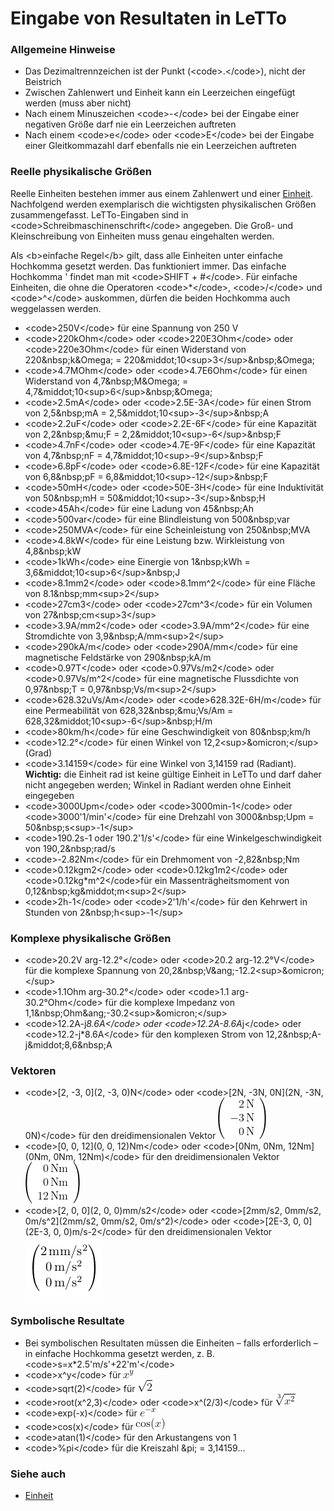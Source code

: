 # Eingabe von Resultaten in LeTTo
###  Allgemeine Hinweise 

* Das Dezimaltrennzeichen ist der Punkt (&lt;code&gt;.&lt;/code&gt;), nicht der Beistrich 
* Zwischen Zahlenwert und Einheit kann ein Leerzeichen eingefügt werden (muss aber nicht)
* Nach einem Minuszeichen &lt;code&gt;-&lt;/code&gt; bei der Eingabe einer negativen Größe darf nie ein Leerzeichen auftreten
* Nach einem &lt;code&gt;e&lt;/code&gt; oder &lt;code&gt;E&lt;/code&gt; bei der Eingabe einer Gleitkommazahl darf ebenfalls nie ein Leerzeichen auftreten

###  Reelle physikalische Größen 

Reelle Einheiten bestehen immer aus einem Zahlenwert und einer [Einheit](../Einheit/index.md). Nachfolgend werden exemplarisch die wichtigsten physikalischen Größen zusammengefasst. LeTTo-Eingaben sind in &lt;code&gt;Schreibmaschinenschrift&lt;/code&gt; angegeben. Die Groß- und Kleinschreibung von Einheiten muss genau eingehalten werden. 

Als &lt;b&gt;einfache Regel&lt;/b&gt; gilt, dass alle Einheiten unter einfache Hochkomma gesetzt werden. Das funktioniert immer. Das einfache Hochkomma ' findet man mit &lt;code&gt;SHIFT + #&lt;/code&gt;. Für einfache Einheiten, die ohne die Operatoren &lt;code&gt;*&lt;/code&gt;, &lt;code&gt;/&lt;/code&gt; und &lt;code&gt;^&lt;/code&gt; auskommen, dürfen die beiden Hochkomma auch weggelassen werden.


* &lt;code&gt;250V&lt;/code&gt; für eine Spannung von 250 V
* &lt;code&gt;220kOhm&lt;/code&gt; oder &lt;code&gt;220E3Ohm&lt;/code&gt; oder &lt;code&gt;220e3Ohm&lt;/code&gt; für einen Widerstand von 220&amp;nbsp;k&amp;Omega; = 220&amp;middot;10&lt;sup&gt;3&lt;/sup&gt;&amp;nbsp;&amp;Omega;
* &lt;code&gt;4.7MOhm&lt;/code&gt; oder &lt;code&gt;4.7E6Ohm&lt;/code&gt; für einen Widerstand von 4,7&amp;nbsp;M&amp;Omega; = 4,7&amp;middot;10&lt;sup&gt;6&lt;/sup&gt;&amp;nbsp;&amp;Omega;
* &lt;code&gt;2.5mA&lt;/code&gt; oder &lt;code&gt;2.5E-3A&lt;/code&gt; für einen Strom von 2,5&amp;nbsp;mA = 2,5&amp;middot;10&lt;sup&gt;-3&lt;/sup&gt;&amp;nbsp;A
* &lt;code&gt;2.2uF&lt;/code&gt; oder &lt;code&gt;2.2E-6F&lt;/code&gt; für eine Kapazität von 2,2&amp;nbsp;&amp;mu;F = 2,2&amp;middot;10&lt;sup&gt;-6&lt;/sup&gt;&amp;nbsp;F
* &lt;code&gt;4.7nF&lt;/code&gt; oder &lt;code&gt;4.7E-9F&lt;/code&gt; für eine Kapazität von 4,7&amp;nbsp;nF = 4,7&amp;middot;10&lt;sup&gt;-9&lt;/sup&gt;&amp;nbsp;F
* &lt;code&gt;6.8pF&lt;/code&gt; oder &lt;code&gt;6.8E-12F&lt;/code&gt; für eine Kapazität von 6,8&amp;nbsp;pF = 6,8&amp;middot;10&lt;sup&gt;-12&lt;/sup&gt;&amp;nbsp;F
* &lt;code&gt;50mH&lt;/code&gt; oder &lt;code&gt;50E-3H&lt;/code&gt; für eine Induktivität von 50&amp;nbsp;mH = 50&amp;middot;10&lt;sup&gt;-3&lt;/sup&gt;&amp;nbsp;H
* &lt;code&gt;45Ah&lt;/code&gt; für eine Ladung von 45&amp;nbsp;Ah
* &lt;code&gt;500var&lt;/code&gt; für eine Blindleistung von 500&amp;nbsp;var
* &lt;code&gt;250MVA&lt;/code&gt; für eine Scheinleistung von 250&amp;nbsp;MVA
* &lt;code&gt;4.8kW&lt;/code&gt; für eine Leistung bzw. Wirkleistung von 4,8&amp;nbsp;kW
* &lt;code&gt;1kWh&lt;/code&gt; eine Einergie von 1&amp;nbsp;kWh = 3,6&amp;middot;10&lt;sup&gt;6&lt;/sup&gt;&amp;nbsp;J
* &lt;code&gt;8.1mm2&lt;/code&gt; oder &lt;code&gt;8.1mm^2&lt;/code&gt; für eine Fläche von 8.1&amp;nbsp;mm&lt;sup&gt;2&lt;/sup&gt;
* &lt;code&gt;27cm3&lt;/code&gt; oder &lt;code&gt;27cm^3&lt;/code&gt; für ein Volumen von 27&amp;nbsp;cm&lt;sup&gt;3&lt;/sup&gt;
* &lt;code&gt;3.9A/mm2&lt;/code&gt; oder &lt;code&gt;3.9A/mm^2&lt;/code&gt; für eine Stromdichte von 3,9&amp;nbsp;A/mm&lt;sup&gt;2&lt;/sup&gt;
* &lt;code&gt;290kA/m&lt;/code&gt; oder &lt;code&gt;290A/mm&lt;/code&gt; für eine magnetische Feldstärke von 290&amp;nbsp;kA/m
* &lt;code&gt;0.97T&lt;/code&gt; oder &lt;code&gt;0.97Vs/m2&lt;/code&gt; oder &lt;code&gt;0.97Vs/m^2&lt;/code&gt; für eine magnetische Flussdichte von 0,97&amp;nbsp;T = 0,97&amp;nbsp;Vs/m&lt;sup&gt;2&lt;/sup&gt;
* &lt;code&gt;628.32uVs/Am&lt;/code&gt; oder &lt;code&gt;628.32E-6H/m&lt;/code&gt; für eine Permeabilität von 628,32&amp;nbsp;&amp;mu;Vs/Am = 628,32&amp;middot;10&lt;sup&gt;-6&lt;/sup&gt;&amp;nbsp;H/m
* &lt;code&gt;80km/h&lt;/code&gt; für eine Geschwindigkeit von 80&amp;nbsp;km/h
* &lt;code&gt;12.2°&lt;/code&gt; für einen Winkel von 12,2&lt;sup&gt;&amp;omicron;&lt;/sup&gt; (Grad)
* &lt;code&gt;3.14159&lt;/code&gt; für eine Winkel von 3,14159 rad (Radiant). **Wichtig:** die Einheit rad ist keine gültige Einheit in LeTTo und darf daher nicht angegeben werden; Winkel in Radiant werden ohne Einheit eingegeben
* &lt;code&gt;3000Upm&lt;/code&gt; oder &lt;code&gt;3000min-1&lt;/code&gt; oder &lt;code&gt;3000'1/min'&lt;/code&gt; für eine Drehzahl von 3000&amp;nbsp;Upm = 50&amp;nbsp;s&lt;sup&gt;-1&lt;/sup&gt; 
* &lt;code&gt;190.2s-1 oder 190.2'1/s'&lt;/code&gt; für eine Winkelgeschwindigkeit von 190,2&amp;nbsp;rad/s
* &lt;code&gt;-2.82Nm&lt;/code&gt; für ein Drehmoment von -2,82&amp;nbsp;Nm
* &lt;code&gt;0.12kgm2&lt;/code&gt; oder &lt;code&gt;0.12kg1m2&lt;/code&gt; oder &lt;code&gt;0.12kg*m^2&lt;/code&gt;für ein Massenträgheitsmoment von 0,12&amp;nbsp;kg&amp;middot;m&lt;sup&gt;2&lt;/sup&gt;
* &lt;code&gt;2h-1&lt;/code&gt; oder &lt;code&gt;2'1/h'&lt;/code&gt; für den Kehrwert in Stunden von 2&amp;nbsp;h&lt;sup&gt;-1&lt;/sup&gt;

###  Komplexe physikalische Größen 

* &lt;code&gt;20.2V arg-12.2°&lt;/code&gt; oder &lt;code&gt;20.2 arg-12.2°V&lt;/code&gt; für die komplexe Spannung von 20,2&amp;nbsp;V&amp;ang;-12.2&lt;sup&gt;&amp;omicron;&lt;/sup&gt;
* &lt;code&gt;1.1Ohm arg-30.2°&lt;/code&gt; oder &lt;code&gt;1.1 arg-30.2°Ohm&lt;/code&gt; für die komplexe Impedanz von 1,1&amp;nbsp;Ohm&amp;ang;-30.2&lt;sup&gt;&amp;omicron;&lt;/sup&gt;
* &lt;code&gt;12.2A-j*8.6A&lt;/code&gt; oder &lt;code&gt;12.2A-8.6A*j&lt;/code&gt; oder &lt;code&gt;12.2-j*8.6A&lt;/code&gt; für den komplexen Strom von 12,2&amp;nbsp;A-j&amp;middot;8,6&amp;nbsp;A

###  Vektoren 

* &lt;code&gt;[2, -3, 0](2, -3, 0)N&lt;/code&gt; oder &lt;code&gt;[2N, -3N, 0N](2N, -3N, 0N)&lt;/code&gt; für den dreidimensionalen Vektor ![Kraftvektor.png](Kraftvektor.png)
* &lt;code&gt;[0, 0, 12](0, 0, 12)Nm&lt;/code&gt; oder &lt;code&gt;[0Nm, 0Nm, 12Nm](0Nm, 0Nm, 12Nm)&lt;/code&gt; für den dreidimensionalen Vektor ![Drehmomentvektor.png](Drehmomentvektor.png)
* &lt;code&gt;[2, 0, 0](2, 0, 0)mm/s2&lt;/code&gt; oder &lt;code&gt;[2mm/s2, 0mm/s2, 0m/s^2](2mm/s2, 0mm/s2, 0m/s^2)&lt;/code&gt; oder &lt;code&gt;[2E-3, 0, 0](2E-3, 0, 0)m/s-2&lt;/code&gt; für den dreidimensionalen Vektor ![Beschleunigungsvektor.png](Beschleunigungsvektor.png)

###  Symbolische Resultate 

* Bei symbolischen Resultaten müssen die Einheiten – falls erforderlich – in einfache Hochkomma gesetzt werden, z. B. &lt;code&gt;s=x*2.5'm/s'+22'm'&lt;/code&gt;
* &lt;code&gt;x^y&lt;/code&gt; für ![xpowery.png](xpowery.png)
* &lt;code&gt;sqrt(2)&lt;/code&gt; für ![sqrt2.png](sqrt2.png)
* &lt;code&gt;root(x^2,3)&lt;/code&gt; oder &lt;code&gt;x^(2/3)&lt;/code&gt; für ![root3x2.png](root3x2.png)
* &lt;code&gt;exp(-x)&lt;/code&gt; für ![exp-x.png](exp-x.png)
* &lt;code&gt;cos(x)&lt;/code&gt; für ![cosx.png](cosx.png)
* &lt;code&gt;atan(1)&lt;/code&gt; für den Arkustangens von 1
* &lt;code&gt;%pi&lt;/code&gt; für die Kreiszahl &amp;pi; = 3,14159...

###  Siehe auch 

* [Einheit](../Einheit/index.md)

